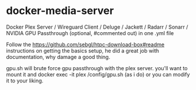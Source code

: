 # docker-media-server
Docker Plex Server / Wireguard Client / Deluge / Jackett / Radarr / Sonarr / NVIDIA GPU Passthrough (optional, #commented out) in one .yml file

Follow the https://github.com/sebgl/htpc-download-box#readme instructions on getting the basics setup, he did a great job with documentation, why damage a good thing.

gpu.sh will brute force gpu passthrough with the plex server. you'll want to mount it and docker exec -it plex /config/gpu.sh (as i do) or you can modify it to your liking.
